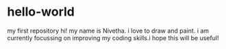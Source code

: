 # hello-world
my first repository
hi! my name is Nivetha. i love to draw and paint. i am currently focussing on improving
my coding skills.i hope this will be useful!
